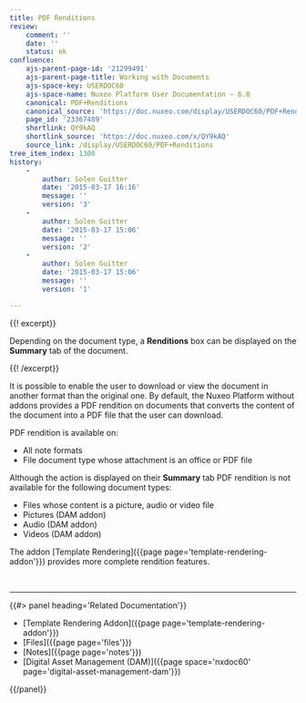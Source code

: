 ```yaml
---
title: PDF Renditions
review:
    comment: ''
    date: ''
    status: ok
confluence:
    ajs-parent-page-id: '21299491'
    ajs-parent-page-title: Working with Documents
    ajs-space-key: USERDOC60
    ajs-space-name: Nuxeo Platform User Documentation — 6.0
    canonical: PDF+Renditions
    canonical_source: 'https://doc.nuxeo.com/display/USERDOC60/PDF+Renditions'
    page_id: '23367489'
    shortlink: QY9kAQ
    shortlink_source: 'https://doc.nuxeo.com/x/QY9kAQ'
    source_link: /display/USERDOC60/PDF+Renditions
tree_item_index: 1300
history:
    -
        author: Solen Guitter
        date: '2015-03-17 16:16'
        message: ''
        version: '3'
    -
        author: Solen Guitter
        date: '2015-03-17 15:06'
        message: ''
        version: '2'
    -
        author: Solen Guitter
        date: '2015-03-17 15:06'
        message: ''
        version: '1'

---
```

{{! excerpt}}

Depending on the document type, a **Renditions** box can be displayed on the **Summary** tab of the document.

{{! /excerpt}}

It is possible to enable the user to download or view the document in another format than the original one. By default, the Nuxeo Platform without addons provides a PDF rendition on documents that converts the content of the document into a PDF file that the user can download.

PDF rendition is available on:

*   All note formats
*   File document type whose attachment is an office or PDF file

Although the action is displayed on their **Summary** tab PDF rendition is not available for the following document types:

*   Files whose content is a picture, audio or video file
*   Pictures (DAM addon)
*   Audio (DAM addon)
*   Videos (DAM addon)

The addon [Template Rendering]({{page page='template-rendering-addon'}}) provides more complete rendition features.

&nbsp;

* * *

<div class="row" data-equalizer data-equalize-on="medium"><div class="column medium-6">{{#> panel heading='Related Documentation'}}

*   [Template Rendering Addon]({{page page='template-rendering-addon'}})
*   [Files]({{page page='files'}})
*   [Notes]({{page page='notes'}})
*   [Digital Asset Management (DAM)]({{page space='nxdoc60' page='digital-asset-management-dam'}})

{{/panel}}</div><div class="column medium-6">

&nbsp;

</div></div>
